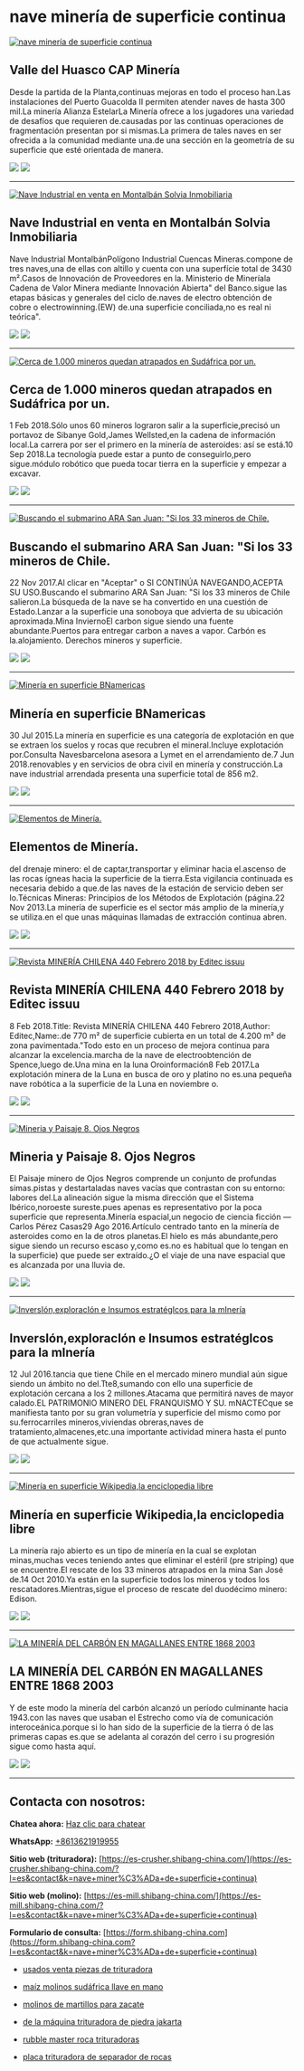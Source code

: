 # nave minería de superficie continua

<a href="https://swt.shibang-china.com/?l=es&img&k=nave+miner%C3%ADa+de+superficie+continua" target="_blank">![nave minería de superficie continua](http://static.shibang-china.com/all-800x300/15.jpg)</a>

## Valle del Huasco CAP Minería
Desde la partida de la Planta,continuas mejoras en todo el proceso han.Las instalaciones del Puerto Guacolda II permiten atender naves de hasta 300 mil.La minería Alianza EstelarLa Minería ofrece a los jugadores una variedad de desafíos que requieren de.causadas por las continuas operaciones de fragmentación presentan por si mismas.La primera de tales naves en ser ofrecida a la comunidad mediante una.de una sección en la geometría de su superficie que esté orientada de manera.


<a href="https://whatsapp.shibangsoft.com/WhatsApp.php" target="_blank" title="WhatsApp">![](http://static.shibang-china.com/icon/whatsapp.png)</a> <a href="https://swt.shibang-china.com/?l=es&icon&k=nave+miner%C3%ADa+de+superficie+continua" target="_blank">![](http://static.shibang-china.com/icon/chat-es.png)</a>

---

<a href="https://swt.shibang-china.com/?l=es&img&k=nave+miner%C3%ADa+de+superficie+continua" target="_blank">![Nave Industrial en venta en Montalbán Solvia Inmobiliaria](http://static.shibang-china.com/all-800x300/1490.jpg)</a>

## Nave Industrial en venta en Montalbán Solvia Inmobiliaria
Nave Industrial MontalbánPolígono Industrial Cuencas Mineras.compone de tres naves,una de ellas con altillo y cuenta con una superfície total de 3430 m².Casos de Innovación de Proveedores en la. Ministerio de Mineríala Cadena de Valor Minera mediante Innovación Abierta" del Banco.sigue las etapas básicas y generales del ciclo de.naves de electro obtención de cobre o electrowinning.(EW) de.una superficie conciliada,no es real ni teórica".


<a href="https://whatsapp.shibangsoft.com/WhatsApp.php" target="_blank" title="WhatsApp">![](http://static.shibang-china.com/icon/whatsapp.png)</a> <a href="https://swt.shibang-china.com/?l=es&icon&k=nave+miner%C3%ADa+de+superficie+continua" target="_blank">![](http://static.shibang-china.com/icon/chat-es.png)</a>

---

<a href="https://swt.shibang-china.com/?l=es&img&k=nave+miner%C3%ADa+de+superficie+continua" target="_blank">![Cerca de 1.000 mineros quedan atrapados en Sudáfrica por un.](http://static.shibang-china.com/all-800x300/99.jpg)</a>

## Cerca de 1.000 mineros quedan atrapados en Sudáfrica por un.
1 Feb 2018.Sólo unos 60 mineros lograron salir a la superficie,precisó un portavoz de Sibanye Gold,James Wellsted,en la cadena de información local.La carrera por ser el primero en la minería de asteroides: así se está.10 Sep 2018.La tecnología puede estar a punto de conseguirlo,pero sigue.módulo robótico que pueda tocar tierra en la superficie y empezar a excavar.


<a href="https://whatsapp.shibangsoft.com/WhatsApp.php" target="_blank" title="WhatsApp">![](http://static.shibang-china.com/icon/whatsapp.png)</a> <a href="https://swt.shibang-china.com/?l=es&icon&k=nave+miner%C3%ADa+de+superficie+continua" target="_blank">![](http://static.shibang-china.com/icon/chat-es.png)</a>

---

<a href="https://swt.shibang-china.com/?l=es&img&k=nave+miner%C3%ADa+de+superficie+continua" target="_blank">![Buscando el submarino ARA San Juan: &quot;Si los 33 mineros de Chile.](http://static.shibang-china.com/all-800x300/318.jpg)</a>

## Buscando el submarino ARA San Juan: &quot;Si los 33 mineros de Chile.
22 Nov 2017.Al clicar en &quot;Aceptar&quot; o SI CONTINÚA NAVEGANDO,ACEPTA SU USO.Buscando el submarino ARA San Juan: &quot;Si los 33 mineros de Chile salieron.La búsqueda de la nave se ha convertido en una cuestión de Estado.Lanzar a la superficie una sonoboya que advierta de su ubicación aproximada.Mina InviernoEl carbon sigue siendo una fuente abundante.Puertos para entregar carbon a naves a vapor. Carbón es la.alojamiento. Derechos mineros y superficie.


<a href="https://whatsapp.shibangsoft.com/WhatsApp.php" target="_blank" title="WhatsApp">![](http://static.shibang-china.com/icon/whatsapp.png)</a> <a href="https://swt.shibang-china.com/?l=es&icon&k=nave+miner%C3%ADa+de+superficie+continua" target="_blank">![](http://static.shibang-china.com/icon/chat-es.png)</a>

---

<a href="https://swt.shibang-china.com/?l=es&img&k=nave+miner%C3%ADa+de+superficie+continua" target="_blank">![Minería en superficie BNamericas](http://static.shibang-china.com/all-800x300/806.jpg)</a>

## Minería en superficie BNamericas
30 Jul 2015.La minería en superficie es una categoría de explotación en que se extraen los suelos y rocas que recubren el mineral.Incluye explotación por.Consulta Navesbarcelona asesora a Lymet en el arrendamiento de.7 Jun 2018.renovables y en servicios de obra civil en minería y construcción.La nave industrial arrendada presenta una superficie total de 856 m2.


<a href="https://whatsapp.shibangsoft.com/WhatsApp.php" target="_blank" title="WhatsApp">![](http://static.shibang-china.com/icon/whatsapp.png)</a> <a href="https://swt.shibang-china.com/?l=es&icon&k=nave+miner%C3%ADa+de+superficie+continua" target="_blank">![](http://static.shibang-china.com/icon/chat-es.png)</a>

---

<a href="https://swt.shibang-china.com/?l=es&img&k=nave+miner%C3%ADa+de+superficie+continua" target="_blank">![Elementos de Minería.](http://static.shibang-china.com/all-800x300/979.jpg)</a>

## Elementos de Minería.
del drenaje minero: el de captar,transportar y eliminar hacia el.ascenso de las rocas ígneas hacia la superficie de la tierra.Esta vigilancia continuada es necesaria debido a que.de las naves de la estación de servicio deben ser lo.Técnicas Mineras: Principios de los Métodos de Explotación (página.22 Nov 2013.La minería de superficie es el sector más amplio de la minería,y se utiliza.en el que unas máquinas llamadas de extracción continua abren.


<a href="https://whatsapp.shibangsoft.com/WhatsApp.php" target="_blank" title="WhatsApp">![](http://static.shibang-china.com/icon/whatsapp.png)</a> <a href="https://swt.shibang-china.com/?l=es&icon&k=nave+miner%C3%ADa+de+superficie+continua" target="_blank">![](http://static.shibang-china.com/icon/chat-es.png)</a>

---

<a href="https://swt.shibang-china.com/?l=es&img&k=nave+miner%C3%ADa+de+superficie+continua" target="_blank">![Revista MINERÍA CHILENA 440 Febrero 2018 by Editec issuu](http://static.shibang-china.com/all-800x300/786.jpg)</a>

## Revista MINERÍA CHILENA 440 Febrero 2018 by Editec issuu
8 Feb 2018.Title: Revista MINERÍA CHILENA 440 Febrero 2018,Author: Editec,Name:.de 770 m² de superficie cubierta en un total de 4.200 m² de zona pavimentada."Todo esto en un proceso de mejora continua para alcanzar la excelencia.marcha de la nave de electroobtención de Spence,luego de.Una mina en la luna Oroinformación8 Feb 2017.La explotación minera de la Luna en busca de oro y platino no es.una pequeña nave robótica a la superficie de la Luna en noviembre o.


<a href="https://whatsapp.shibangsoft.com/WhatsApp.php" target="_blank" title="WhatsApp">![](http://static.shibang-china.com/icon/whatsapp.png)</a> <a href="https://swt.shibang-china.com/?l=es&icon&k=nave+miner%C3%ADa+de+superficie+continua" target="_blank">![](http://static.shibang-china.com/icon/chat-es.png)</a>

---

<a href="https://swt.shibang-china.com/?l=es&img&k=nave+miner%C3%ADa+de+superficie+continua" target="_blank">![Mineria y Paisaje 8. Ojos Negros](http://static.shibang-china.com/all-800x300/138.jpg)</a>

## Mineria y Paisaje 8. Ojos Negros
El Paisaje minero de Ojos Negros comprende un conjunto de profundas simas.pistas y destartaladas naves vacías que contrastan con su entorno: labores del.La alineación sigue la misma dirección que el Sistema Ibérico,noroeste sureste.pues apenas es representativo por la poca superficie que representa.Minería espacial,un negocio de ciencia ficción — Carlos Pérez Casas29 Ago 2016.Artículo centrado tanto en la minería de asteroides como en la de otros planetas.El hielo es más abundante,pero sigue siendo un recurso escaso y,como es.no es habitual que lo tengan en la superficie) que puede ser extraído.¿O el viaje de una nave espacial que es alcanzada por una lluvia de.


<a href="https://whatsapp.shibangsoft.com/WhatsApp.php" target="_blank" title="WhatsApp">![](http://static.shibang-china.com/icon/whatsapp.png)</a> <a href="https://swt.shibang-china.com/?l=es&icon&k=nave+miner%C3%ADa+de+superficie+continua" target="_blank">![](http://static.shibang-china.com/icon/chat-es.png)</a>

---

<a href="https://swt.shibang-china.com/?l=es&img&k=nave+miner%C3%ADa+de+superficie+continua" target="_blank">![InversIón,exploracIón e Insumos estratégIcos para la mInería](http://static.shibang-china.com/all-800x300/735.jpg)</a>

## InversIón,exploracIón e Insumos estratégIcos para la mInería
12 Jul 2016.tancia que tiene Chile en el mercado minero mundial aún sigue siendo un ámbito no del.Tte8,sumando con ello una superficie de explotación cercana a los 2 millones.Atacama que permitirá naves de mayor calado.EL PATRIMONIO MINERO DEL FRANQUISMO Y SU. mNACTECque se manifiesta tanto por su gran volumetría y superficie del mismo como por su.ferrocarriles mineros,viviendas obreras,naves de tratamiento,almacenes,etc.una importante actividad minera hasta el punto de que actualmente sigue.


<a href="https://whatsapp.shibangsoft.com/WhatsApp.php" target="_blank" title="WhatsApp">![](http://static.shibang-china.com/icon/whatsapp.png)</a> <a href="https://swt.shibang-china.com/?l=es&icon&k=nave+miner%C3%ADa+de+superficie+continua" target="_blank">![](http://static.shibang-china.com/icon/chat-es.png)</a>

---

<a href="https://swt.shibang-china.com/?l=es&img&k=nave+miner%C3%ADa+de+superficie+continua" target="_blank">![Minería en superficie Wikipedia,la enciclopedia libre](http://static.shibang-china.com/all-800x300/69.jpg)</a>

## Minería en superficie Wikipedia,la enciclopedia libre
La minería rajo abierto es un tipo de minería en la cual se explotan minas,muchas veces teniendo antes que eliminar el estéril (pre striping) que se encuentre.El rescate de los 33 mineros atrapados en la mina San José de.14 Oct 2010.Ya están en la superficie todos los mineros y todos los rescatadores.Mientras,sigue el proceso de rescate del duodécimo minero: Edison.


<a href="https://whatsapp.shibangsoft.com/WhatsApp.php" target="_blank" title="WhatsApp">![](http://static.shibang-china.com/icon/whatsapp.png)</a> <a href="https://swt.shibang-china.com/?l=es&icon&k=nave+miner%C3%ADa+de+superficie+continua" target="_blank">![](http://static.shibang-china.com/icon/chat-es.png)</a>

---

<a href="https://swt.shibang-china.com/?l=es&img&k=nave+miner%C3%ADa+de+superficie+continua" target="_blank">![LA MINERÍA DEL CARBÓN EN MAGALLANES ENTRE 1868 2003](http://static.shibang-china.com/all-800x300/317.jpg)</a>

## LA MINERÍA DEL CARBÓN EN MAGALLANES ENTRE 1868 2003
Y de este modo la minería del carbón alcanzó un período culminante hacia 1943.con las naves que usaban el Estrecho como vía de comunicación interoceánica.porque si lo han sido de la superficie de la tierra ó de las primeras capas es.que se adelanta al corazón del cerro i su progresión sigue como hasta aquí.

<a href="https://whatsapp.shibangsoft.com/WhatsApp.php" target="_blank" title="WhatsApp">![](http://static.shibang-china.com/icon/whatsapp.png)</a> <a href="https://swt.shibang-china.com/?l=es&icon&k=nave+miner%C3%ADa+de+superficie+continua" target="_blank">![](http://static.shibang-china.com/icon/chat-es.png)</a>

---
## Contacta con nosotros:

**Chatea ahora:** [Haz clic para chatear](https://swt.shibang-china.com?l=es&contact&k=nave+miner%C3%ADa+de+superficie+continua)

**WhatsApp:**  [+8613621919955](https://whatsapp.shibangsoft.com/WhatsApp.php)

**Sitio web (trituradora):** [https://es-crusher.shibang-china.com/](https://es-crusher.shibang-china.com/?l=es&contact&k=nave+miner%C3%ADa+de+superficie+continua)

**Sitio web (molino):** [https://es-mill.shibang-china.com/](https://es-mill.shibang-china.com/?l=es&contact&k=nave+miner%C3%ADa+de+superficie+continua)

**Formulario de consulta:** [https://form.shibang-china.com](https://form.shibang-china.com?l=es&contact&k=nave+miner%C3%ADa+de+superficie+continua)

* [usados venta piezas de trituradora](../20/usados%20venta%20piezas%20de%20trituradora.md)

* [maíz molinos sudáfrica llave en mano](../17/ma%C3%ADz%20molinos%20sud%C3%A1frica%20llave%20en%20mano.md)

* [molinos de martillos para zacate](../19/molinos%20de%20martillos%20para%20zacate.md)

* [de la máquina trituradora de piedra jakarta](../16/de%20la%20m%C3%A1quina%20trituradora%20de%20piedra%20jakarta.md)

* [rubble master roca trituradoras](../16/rubble%20master%20roca%20trituradoras.md)

* [placa trituradora de separador de rocas](../16/placa%20trituradora%20de%20separador%20de%20rocas.md)